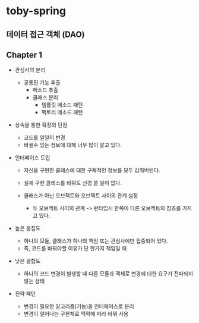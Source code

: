 # toby-spring

## 데이터 접근 객체 (DAO)

## Chapter 1
- 관심사의 분리
  - 공통된 기능 추출
    - 메소드 추출
    - 클래스 분리
      - 템플릿 메소드 패턴
      - 팩토리 메소드 패턴
    
- 상속을 통한 확장의 단점
  - 코드를 일일이 변경
  - 바뀔수 있는 정보에 대해 너무 많이 알고 있다.
  
- 인터페이스 도입
  - 자신을 구현한 클래스에 대한 구체적인 정보를 모두 감춰버린다.
  - 실제 구현 클래스를 바꿔도 신경 쓸 일이 없다.

  - 클래스가 아닌 오브젝트와 오브젝트 사이의 관계 설정
    - 두 오브젝트 사이의 관계 -> 런타임시 한쪽이 다른 오브젝트의 참조를 가지고 있다.

- 높은 응집도
  - 하나의 모듈, 클래스가 하나의 책임 또는 관심사에만 집중되어 있다.
  - 즉, 코드를 바꿔야할 이유가 단 한가지 책임일 때
- 낮은 결합도
  - 하나의 코드 변경이 발생할 때 다른 모듈과 객체로 변경에 대한 요구가 전파되지 않는 상태

- 전략 패턴
  - 변경이 필요한 알고리즘(기능)을 인터페이스로 분리
  - 변경이 일어나는 구현체로 맥락에 따라 바꿔 사용
